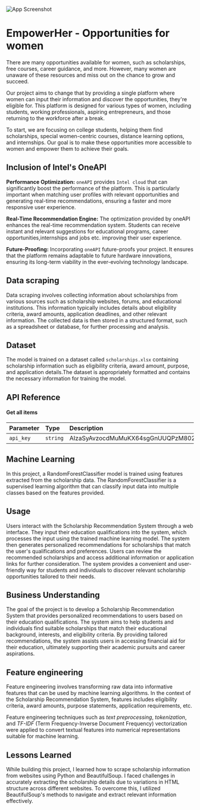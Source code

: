 
![App Screenshot](https://i.pinimg.com/474x/e0/c6/dc/e0c6dc435417f37fe2ef1ff08399caa8.jpg)


# EmpowerHer - Opportunities for women
  There are many opportunities available for women, such as scholarships, free courses, career guidance, and more. However, many women are unaware of these resources and miss out on the chance to grow and succeed. 
  
  Our project aims to change that by providing a single platform where women can input their information and discover the opportunities, they're eligible for. This platform is designed for various types of women, including students, working professionals, aspiring entrepreneurs, and those returning to the workforce after a break.
	
  To start, we are focusing on college students, helping them find scholarships, special women-centric courses, distance learning options, and internships. Our goal is to make these opportunities more accessible to women and empower them to achieve their goals.


## Inclusion of Intel's OneAPI
**Performance Optimization:**
`oneAPI` provides `Intel cloud` that can significantly boost the performance of the platform. This is particularly important when matching user profiles with relevant opportunities and generating real-time recommendations, ensuring a faster and more responsive user experience.

**Real-Time Recommendation Engine:**
The optimization provided by oneAPI enhances the real-time recommendation system. Students can receive instant and relevant suggestions for educational programs, career opportunities,internships and jobs etc. improving their user experience.

**Future-Proofing:**
Incorporating `oneAPI` future-proofs your project. It ensures that the platform remains adaptable to future hardware innovations, ensuring its long-term viability in the ever-evolving technology landscape.

## Data scraping
Data scraping involves collecting information about scholarships from various sources such as scholarship websites, forums, and educational institutions.
This information typically includes details about eligibility criteria, award amounts, application deadlines, and other relevant information.
The collected data is then stored in a structured format, such as a spreadsheet or database, for further processing and analysis.
## Dataset
The model is trained on a dataset called `scholarships.xlsx` containing scholarship information such as eligibility criteria, award amount, purpose, and application details.The dataset is appropriately formatted and contains the necessary information for training the model.
## API Reference
#### Get all items

| Parameter | Type     | Description                |
| :-------- | :------- | :------------------------- |
| `api_key` | `string` |  AIzaSyAvzocdMuMuKX64sgGnUUQPzM802TdDkUI |




## Machine Learning

In this project, a RandomForestClassifier model is trained using features extracted from the scholarship data.
The RandomForestClassifier is a supervised learning algorithm that can classify input data into multiple classes based on the features provided.
## Usage

Users interact with the Scholarship Recommendation System through a web interface.
They input their education qualifications into the system, which processes the input using the trained machine learning model.
The system then generates personalized recommendations for scholarships that match the user's qualifications and preferences.
Users can review the recommended scholarships and access additional information or application links for further consideration.
The system provides a convenient and user-friendly way for students and individuals to discover relevant scholarship opportunities tailored to their needs.



## Business Understanding

The goal of the project is to develop a Scholarship Recommendation System that provides personalized recommendations to users based on their education qualifications.
The system aims to help students and individuals find suitable scholarships that match their educational background, interests, and eligibility criteria.
By providing tailored recommendations, the system assists users in accessing financial aid for their education, ultimately supporting their academic pursuits and career aspirations.
## Feature engineering
Feature engineering involves transforming raw data into informative features that can be used by machine learning algorithms.
In the context of the Scholarship Recommendation System, features includes eligibility criteria, award amounts, purpose statements, application requirements, etc.

Feature engineering techniques such as *text preprocessing*, *tokenization*, and *TF-IDF* (Term Frequency-Inverse Document Frequency) vectorization were applied to convert textual features into numerical representations suitable for machine learning.
## Lessons Learned

While building this project, I learned how to scrape scholarship information from websites using Python and BeautifulSoup. I faced challenges in accurately extracting the scholarship details due to variations in HTML structure across different websites. To overcome this, I utilized BeautifulSoup's methods to navigate and extract relevant information effectively.

